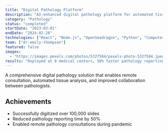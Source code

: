 ```yaml
---
title: "Digital Pathology Platform"
description: "AI-enhanced digital pathology platform for automated tissue analysis"
category: "Pathology"
status: "completed"
startDate: "2023-03-01"
endDate: "2024-02-28"
technologies: ["React", "Node.js", "OpenSeadragon", "Python", "Computer Vision"]
team: ["dr-emily-thompson"]
featured: false
images:
  - "https://images.pexels.com/photos/5327584/pexels-photo-5327584.jpeg"
results: "Deployed at 8 medical centers, 50% faster pathology reporting"
---
```


A comprehensive digital pathology solution that enables remote consultation, automated tissue analysis, and improved collaboration between pathologists.

## Achievements
- Successfully digitized over 100,000 slides
- Reduced pathology reporting time by 50%
- Enabled remote pathology consultations during pandemic